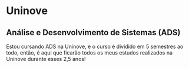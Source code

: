 # Uninove

## Análise e Desenvolvimento de Sistemas (ADS)

Estou cursando ADS na Uninove, e o curso é dividido em 5 semestres ao todo, então, é aqui que ficarão todos os meus estudos realizados na Uninove durante esses 2,5 anos!